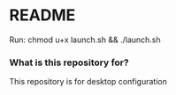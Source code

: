 # README #

Run: chmod u+x launch.sh && ./launch.sh

### What is this repository for? ###

This repository is for desktop configuration